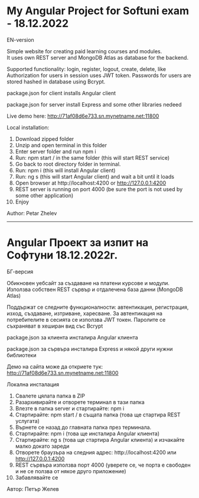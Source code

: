# My Angular Project for Softuni exam - 18.12.2022

EN-version

Simple website for creating paid learning courses and modules.  
It uses own REST server and MongoDB Atlas as database for the backend.

Supported functionality: login, register, logout, create, delete, like
Authorization for users in session uses JWT token. Passwords for users are stored hashed in database using Bcrypt.

package.json for client installs Angular client

package.json for server install Express and some other libraries nedeed

Live demo here: http://71af08d6e733.sn.mynetname.net:11800

Local installation:

1. Download zipped folder
2. Unzip and open terminal in this folder
3. Enter server folder and run npm i
4. Run: npm start / in the same folder (this will start REST service)
5. Go back to root directory folder in terminal.
6. Run: npm i (this will install Angular client)
7. Run: ng s (this will start Angular client) and wait a bit until it loads
8. Open browser at http://localhost:4200 or http://127.0.0.1:4200
9. REST server is running on port 4000 (be sure the port is not used by some other application)
10. Enjoy

Author: Petar Zhelev

---

# Angular Проект за изпит на Софтуни 18.12.2022г.

БГ-версия

Обикновен уебсайт за създаване на платени курсове и модули.
Използва собствен REST сървър и отдалечена база данни (MongoDB Atlas)

Поддържат се следните функционалности: автентикация, регистрация, изход, създаване, изтриване, харесване.
За автентикация на потребителите в сесията се използва JWT токен. Паролите се съхраняват в хеширан вид със Bcrypt

package.json за клиента инсталира Angular клиента

package.json за сървъра инсталира Express и някой други нужни библиотеки

Демо на сайта може да откриете тук: http://71af08d6e733.sn.mynetname.net:11800

Локална инсталация

1. Свалете цялата папка в ZIP
2. Разархивирайте и отворете терминал в тази папка
3. Влезте в папка server и стартирайте: npm i
4. Стартирайте: npm start / в същата папка (това ще стартира REST услугата)
5. Върнете се назад до главната папка през терминала.
6. Стартирайте: npm i (това ще инсталира Angular клиента)
7. Стартирайте: ng s (това ще стартира Angular клиента) и изчакайте малко докато зареди
8. Отворете браузъра на следния адрес: http://localhost:4200 или http://127.0.0.1:4200
9. REST сървъра използва порт 4000 (уверете се, че порта е свободен и не се ползва от някое друго приложение)
10. Забавлявайте се

Автор: Петър Желев

